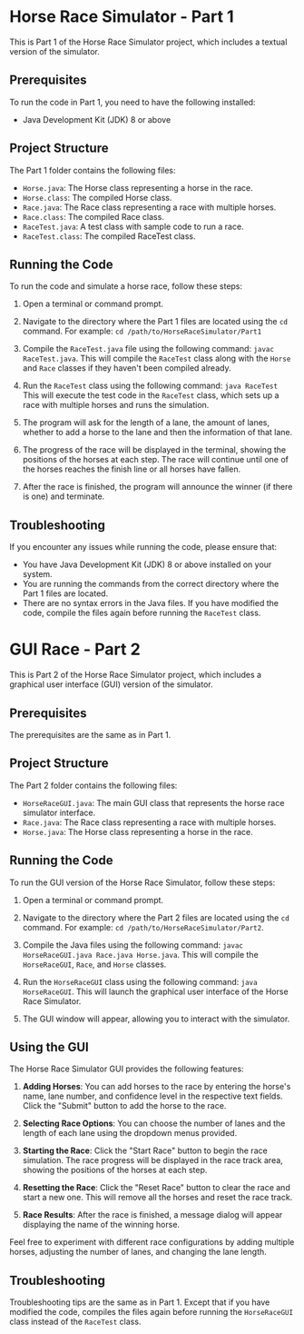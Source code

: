 # Horse Race Simulator - Part 1

This is Part 1 of the Horse Race Simulator project, which includes a textual version of the simulator.

## Prerequisites

To run the code in Part 1, you need to have the following installed:

- Java Development Kit (JDK) 8 or above

## Project Structure

The Part 1 folder contains the following files:

- `Horse.java`: The Horse class representing a horse in the race.
- `Horse.class`: The compiled Horse class.
- `Race.java`: The Race class representing a race with multiple horses.
- `Race.class`: The compiled Race class.
- `RaceTest.java`: A test class with sample code to run a race.
- `RaceTest.class`: The compiled RaceTest class.

## Running the Code

To run the code and simulate a horse race, follow these steps:

1. Open a terminal or command prompt.

2. Navigate to the directory where the Part 1 files are located using the `cd` command. For example: `cd /path/to/HorseRaceSimulator/Part1`

3. Compile the `RaceTest.java` file using the following command: `javac RaceTest.java`. This will compile the `RaceTest` class along with the `Horse` and `Race` classes if they haven't been compiled already.

4. Run the `RaceTest` class using the following command: `java RaceTest` This will execute the test code in the `RaceTest` class, which sets up a race with multiple horses and runs the simulation.

5. The program will ask for the length of a lane, the amount of lanes, whether to add a horse to the lane and then the information of that lane.

6. The progress of the race will be displayed in the terminal, showing the positions of the horses at each step. The race will continue until one of the horses reaches the finish line or all horses have fallen.

7. After the race is finished, the program will announce the winner (if there is one) and terminate.

## Troubleshooting

If you encounter any issues while running the code, please ensure that:

- You have Java Development Kit (JDK) 8 or above installed on your system.
- You are running the commands from the correct directory where the Part 1 files are located.
- There are no syntax errors in the Java files. If you have modified the code, compile the files again before running the `RaceTest` class.


# GUI Race - Part 2

This is Part 2 of the Horse Race Simulator project, which includes a graphical user interface (GUI) version of the simulator.

## Prerequisites

The prerequisites are the same as in Part 1.

## Project Structure

The Part 2 folder contains the following files:

- `HorseRaceGUI.java`: The main GUI class that represents the horse race simulator interface.
- `Race.java`: The Race class representing a race with multiple horses.
- `Horse.java`: The Horse class representing a horse in the race.

## Running the Code

To run the GUI version of the Horse Race Simulator, follow these steps:

1. Open a terminal or command prompt.

2. Navigate to the directory where the Part 2 files are located using the `cd` command. For example: `cd /path/to/HorseRaceSimulator/Part2`.

3. Compile the Java files using the following command: `javac HorseRaceGUI.java Race.java Horse.java`. This will compile the `HorseRaceGUI`, `Race`, and `Horse` classes.

4. Run the `HorseRaceGUI` class using the following command: `java HorseRaceGUI`. This will launch the graphical user interface of the Horse Race Simulator.

5. The GUI window will appear, allowing you to interact with the simulator.

## Using the GUI

The Horse Race Simulator GUI provides the following features:

1. **Adding Horses**: You can add horses to the race by entering the horse's name, lane number, and confidence level in the respective text fields. Click the "Submit" button to add the horse to the race.

2. **Selecting Race Options**: You can choose the number of lanes and the length of each lane using the dropdown menus provided.

3. **Starting the Race**: Click the "Start Race" button to begin the race simulation. The race progress will be displayed in the race track area, showing the positions of the horses at each step.

4. **Resetting the Race**: Click the "Reset Race" button to clear the race and start a new one. This will remove all the horses and reset the race track.

5. **Race Results**: After the race is finished, a message dialog will appear displaying the name of the winning horse.

Feel free to experiment with different race configurations by adding multiple horses, adjusting the number of lanes, and changing the lane length.

## Troubleshooting

Troubleshooting tips are the same as in Part 1. Except that if you have modified the code, compiles the files again before running the `HorseRaceGUI` class instead of the `RaceTest` class.

